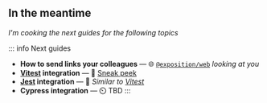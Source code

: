 ## In the meantime

_I'm cooking the next guides for the following topics_

::: info Next guides
- **How to send links your colleagues** — 🌐 [`@exposition/web`](https://github.com/h2xd/exposition/tree/main/packages/web) _looking at you_
- **[Vitest](https://vitest.dev/) integration** — 🐍 [Sneak peek](https://github.com/h2xd/exposition/blob/main/packages/integrations/msw/functions/defineMSWIntegration.spec.ts)
- **[Jest](https://jestjs.io/) integration** — 🌿 _Similar to [Vitest](https://vitest.dev/)_
- **Cypress integration** — ⏲️ TBD
:::